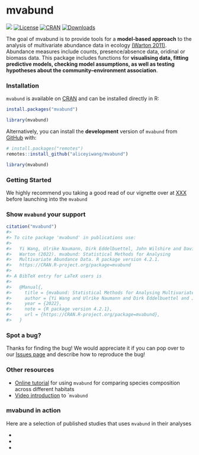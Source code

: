 
<!-- README.md is generated from README.Rmd. Please edit that file -->

# mvabund

<!-- badges: start -->

[![](https://img.shields.io/badge/doi-10.1111/j.2041--210X.2012.00190.x-blue.svg)](https://doi.org/10.1111/j.2041-210X.2012.00190.x)
[![License](http://img.shields.io/badge/license-LGPL%20%28%3E=%202.1%29-brightgreen.svg?style=flat)](http://www.gnu.org/licenses/gpl-2.0.html)
[![CRAN](http://www.r-pkg.org/badges/version/mvabund)](https://CRAN.R-project.org/package=mvabund)
[![Downloads](http://cranlogs.r-pkg.org/badges/mvabund?color=brightgreen)](https://www.r-pkg.org/pkg/mvabund)
<!-- badges: end -->

The goal of mvabund is to provide tools for a **model-based approach**
to the analysis of multivariate abundance data in ecology [(Warton
2011)](https://besjournals.onlinelibrary.wiley.com/doi/10.1111/j.2041-210X.2012.00190.x).
Abundance measures include counts, presence/absence data, oridinal or
biomass data. This package includes functions for **visualising data,
fitting predictive models, checking model assumptions, as well as
testing hypotheses about the community–environment association**.

### Installation

`mvabund` is available on
[CRAN](https://CRAN.R-project.org/package=mvabund) and can be installed
directly in R:

``` r
install.packages("mvabund")

library(mvabund)
```

Alternatively, you can install the **development** version of `mvabund`
from [GitHub](https://github.com/) with:

``` r
# install.packages("remotes")
remotes::install_github("aliceyiwang/mvabund")

library(mvabund)
```

### Getting Started

We highly recommend you taking a good read of our vignette over at
[XXX]() before launching into the `mvabund`

### Show `mvabund` your support

``` r
citation("mvabund")
#> 
#> To cite package 'mvabund' in publications use:
#> 
#>   Yi Wang, Ulrike Naumann, Dirk Eddelbuettel, John Wilshire and David
#>   Warton (2022). mvabund: Statistical Methods for Analysing
#>   Multivariate Abundance Data. R package version 4.2.1.
#>   https://CRAN.R-project.org/package=mvabund
#> 
#> A BibTeX entry for LaTeX users is
#> 
#>   @Manual{,
#>     title = {mvabund: Statistical Methods for Analysing Multivariate Abundance Data},
#>     author = {Yi Wang and Ulrike Naumann and Dirk Eddelbuettel and John Wilshire and David Warton},
#>     year = {2022},
#>     note = {R package version 4.2.1},
#>     url = {https://CRAN.R-project.org/package=mvabund},
#>   }
```

### Spot a bug?

Thanks for finding the bug! We would appreciate it if you can pop over
to our [Issues page](https://github.com/aliceyiwang/mvabund/issues) and
describe how to reproduce the bug!

### Other resources

-   [Online
    tutorial](https://environmentalcomputing.net/statistics/mvabund/)
    for using `mvabund` for comparing species composition across
    different habitats
-   [Video
    introduction](http://eco-stats.blogspot.com/2012/03/introducing-mvabund-package-and-why.html)
    to \``mvabund`

### mvabund in action

Here are a selection of published studies that uses `mvabund` in their
analyses

-   
-   
-   
